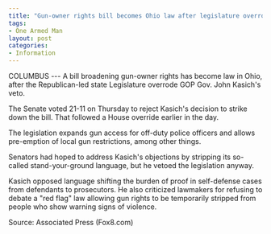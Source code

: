 ```yaml
---
title: "Gun-owner rights bill becomes Ohio law after legislature overrode Kasich veto"
tags:
- One Armed Man
layout: post
categories:
- Information
---
```


COLUMBUS --- A bill broadening gun-owner rights has become law in Ohio, after the Republican-led state Legislature overrode GOP Gov. John Kasich's veto.

The Senate voted 21-11 on Thursday to reject Kasich's decision to strike down the bill. That followed a House override earlier in the day.

The legislation expands gun access for off-duty police officers and allows pre-emption of local gun restrictions, among other things.

Senators had hoped to address Kasich's objections by stripping its so-called stand-your-ground language, but he vetoed the legislation anyway.

Kasich opposed language shifting the burden of proof in self-defense cases from defendants to prosecutors. He also criticized lawmakers for refusing to debate a "red flag" law allowing gun rights to be temporarily stripped from people who show warning signs of violence.

Source: Associated Press (Fox8.com)
